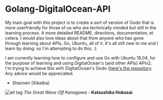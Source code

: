 # Golang-DigitalOcean-API

  My main goal with this project is to create a sort of version of Godo that is more userfriendly for those of us who are technically minded but still in the learning process. A more detailed README, directions, documentation, et cetera. I would also love ideas about that from anyone who has gone through learning about APIs, Go, Ubuntu, all of it. It's all still new to me and I learn by doing: so I'm attempting to do this. :)

  I am currently learning how to configure and use Go with Ubuntu 18.04, for the purpose of learning and using DigitalOcean's (and other APIs) APIv2.  I'm trying to achieve this with DigitalOcean's Godo (<a href="http://www.github.com/digitalocean/godo">here's the repository</a>. Any advice would be appreciated.
 
  
  - Shannen (Xibalba)
  
  ![alt tag](restingtsunami.tk/23/img/the-great-wave.png)
  <i>The Great Wave Off Kanagawa</i> - <b>Katsushika Hokusai</b>
